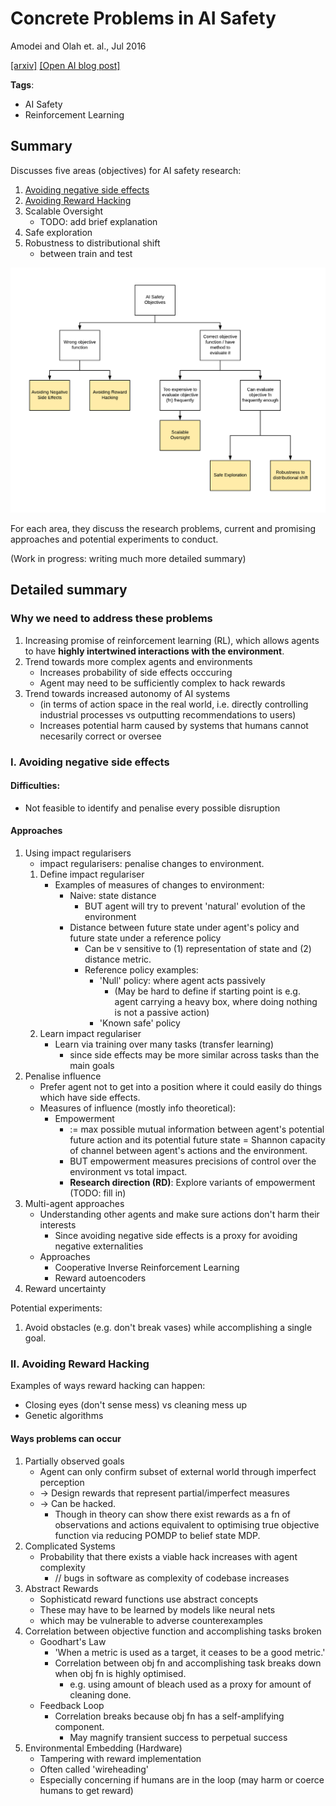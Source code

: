 # Concrete Problems in AI Safety

Amodei and Olah et. al., Jul 2016

[[arxiv]](https://arxiv.org/abs/1606.06565) [[Open AI blog post]](https://blog.openai.com/concrete-ai-safety-problems/)

**Tags**: 
- AI Safety
- Reinforcement Learning

## Summary

Discusses five areas (objectives) for AI safety research:
1. [Avoiding negative side effects](#i-avoiding-negative-side-effects)
2. [Avoiding Reward Hacking](#ii-avoiding-reward-hacking)
3. Scalable Oversight
	- TODO: add brief explanation
4. Safe exploration
5. Robustness to distributional shift
	- between train and test

![](images/concrete-problems/problems.png)
<!--
- Wrong objective function
- Correct objective function, have method to evaluate it
-->
For each area, they discuss the research problems, current and promising approaches and potential experiments to conduct.


(Work in progress: writing much more detailed summary)

## Detailed summary

### Why we need to address these problems
1. Increasing promise of reinforcement learning (RL), which allows agents to have **highly intertwined interactions with the environment**.
2. Trend towards more complex agents and environments
	- Increases probability of side effects occcuring
	- Agent may need to be sufficiently complex to hack rewards
3. Trend towards increased autonomy of AI systems
	- (in terms of action space in the real world, i.e. directly controlling industrial processes vs outputting recommendations to users)
	- Increases potential harm caused by systems that humans cannot necesarily correct or oversee

### I. Avoiding negative side effects

#### Difficulties:
- Not feasible to identify and penalise every possible disruption

#### Approaches
1. Using impact regularisers
	- impact regularisers: penalise changes to environment.
	1. Define impact regulariser
		- Examples of measures of changes to environment:
			- Naive: state distance
				- BUT agent will try to prevent 'natural' evolution of the environment
			- Distance between future state under agent's policy and future state under a reference policy 
				- Can be v sensitive to (1) representation of state and (2) distance metric.
				- Reference policy examples:
					- 'Null' policy: where agent acts passively 
						- (May be hard to define if starting point is e.g. agent carrying a heavy box, where doing nothing is not a passive action)
					- 'Known safe' policy
	2. Learn impact regulariser
		- Learn via training over many tasks (transfer learning)
			- since side effects may be more similar across tasks than the main goals
			<!-- 
			- Separating side effect components from main tasks may speed up transfer learning.
			- (Similar to model-based RL approaches that attempt to transfer a learned dynamics model but ...) 
			-->
2. Penalise influence
	- Prefer agent not to get into a position where it could easily do things which have side effects.
	- Measures of influence (mostly info theoretical):
		- Empowerment
			- := max possible mutual information between agent's potential future action and its potential future state
				= Shannon capacity of channel between agent's actions and the environment.
			- BUT empowerment measures precisions of control over the environment vs total impact.
			- **Research direction (RD)**: Explore variants of empowerment  (TODO: fill in)
3. Multi-agent approaches
	- Understanding other agents and make sure actions don't harm their interests
		- Since avoiding negative side effects is a proxy for avoiding negative externalities
	- Approaches
		- Cooperative Inverse Reinforcement Learning
		- Reward autoencoders
4. Reward uncertainty

Potential experiments:
1. Avoid obstacles (e.g. don't break vases) while accomplishing a single goal.

### II. Avoiding Reward Hacking

Examples of ways reward hacking can happen:
- Closing eyes (don't sense mess) vs cleaning mess up
- Genetic algorithms

#### Ways problems can occur
1. Partially observed goals
	- Agent can only confirm subset of external world through imperfect perception
	- -> Design rewards that represent partial/imperfect measures
	- -> Can be hacked.
		- Though in theory can show there exist rewards as a fn of observations and actions equivalent to optimising true objective function via reducing POMDP to belief state MDP.
2. Complicated Systems
	- Probability that there exists a viable hack increases with agent complexity
		- // bugs in software as complexity of codebase increases
3. Abstract Rewards
	- Sophisticatd reward functions use abstract concepts
	- These may have to be learned by models like neural nets
	- which may be vulnerable to adverse counterexamples <!-- Ok, so? -->
4. Correlation between objective function and accomplishing tasks broken
	- Goodhart's Law
		- 'When a metric is used as a target, it ceases to be a good metric.'
		- Correlation between obj fn and accomplishing task breaks down when obj fn is highly optimised.
			- e.g. using amount of bleach used as a proxy for amount of cleaning done.
	- Feedback Loop
		- Correlation breaks because obj fn has a self-amplifying component.
			- May magnify transient success to perpetual success
5. Environmental Embedding (Hardware)
	- Tampering with reward implementation
	- Often called 'wireheading'
	- Especially concerning if humans are in the loop (may harm or coerce humans to get reward)


<!-- ## Thoughts

## Related papers

-->